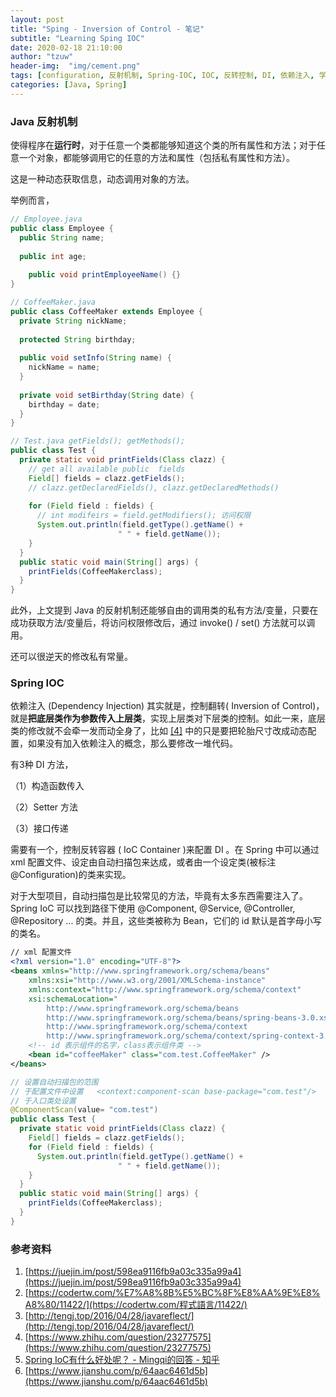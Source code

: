 ```yaml
---
layout: post
title: "Sping - Inversion of Control - 笔记"
subtitle: "Learning Sping IOC"
date: 2020-02-18 21:10:00
author: "tzuw"
header-img:  "img/cement.png"
tags: [configuration, 反射机制, Spring-IOC, IOC, 反转控制, DI, 依赖注入, 学习笔记] 
categories: [Java, Spring]
---
```


### Java 反射机制

使得程序在**运行时**，对于任意一个类都能够知道这个类的所有属性和方法；对于任意一个对象，都能够调用它的任意的方法和属性（包括私有属性和方法）。

这是一种动态获取信息，动态调用对象的方法。

举例而言，

```java
// Employee.java
public class Employee {
  public String name;
  
  public int age;
  
 	public void printEmployeeName() {}
}

// CoffeeMaker.java
public class CoffeeMaker extends Employee {
  private String nickName;
  
  protected String birthday;
  
  public void setInfo(String name) {
    nickName = name;
  }
  
  private void setBirthday(String date) {
    birthday = date;
  }
}

// Test.java getFields(); getMethods();
public class Test {
  private static void printFields(Class clazz) {    
    // get all available public  fields
    Field[] fields = clazz.getFields();
    // clazz.getDeclaredFields(), clazz.getDeclaredMethods()
    
    for (Field field : fields) {
      // int modifeirs = field.getModifiers(); 访问权限
      System.out.println(field.getType().getName() + 
                        " " + field.getName());
    }
  }
  public static void main(String[] args) {
    printFields(CoffeeMakerclass);
  }
}  

```

此外，上文提到 Java 的反射机制还能够自由的调用类的私有方法/变量，只要在成功获取方法/变量后，将访问权限修改后，通过 invoke()  / set() 方法就可以调用。

还可以很逆天的修改私有常量。

### Spring IOC

依赖注入 (Dependency Injection) 其实就是，控制翻转( Inversion of Control)，就是**把底层类作为参数传入上层类**，实现上层类对下层类的控制。如此一来，底层类的修改就不会牵一发而动全身了，比如 [[4]](https://www.zhihu.com/question/23277575) 中的只是要把轮胎尺寸改成动态配置，如果没有加入依赖注入的概念，那么要修改一堆代码。

有3种 DI 方法，

（1）构造函数传入

（2）Setter 方法

（3）接口传递

需要有一个，控制反转容器 ( IoC Container )来配置 DI 。在 Spring 中可以通过 xml 配置文件、设定由自动扫描包来达成，或者由一个设定类(被标注 @Configuration)的类来实现。

对于大型项目，自动扫描包是比较常见的方法，毕竟有太多东西需要注入了。Spring IoC 可以找到路径下使用 @Component, @Service, @Controller, @Repository ... 的类。并且，这些类被称为 Bean，它们的 id 默认是首字母小写的类名。

```xml
// xml 配置文件
<?xml version="1.0" encoding="UTF-8"?>
<beans xmlns="http://www.springframework.org/schema/beans"
    xmlns:xsi="http://www.w3.org/2001/XMLSchema-instance"
    xmlns:context="http://www.springframework.org/schema/context"
    xsi:schemaLocation="
        http://www.springframework.org/schema/beans        
        http://www.springframework.org/schema/beans/spring-beans-3.0.xsd
        http://www.springframework.org/schema/context                
        http://www.springframework.org/schema/context/spring-context-3.0.xsd">
    <!-- id 表示组件的名字，class表示组件类 -->
    <bean id="coffeeMaker" class="com.test.CoffeeMaker" />
</beans>

```

```java
// 设置自动扫描包的范围
// 于配置文件中设置   <context:component-scan base-package="com.test"/>
// 于入口类处设置
@ComponentScan(value= "com.test")
public class Test {
  private static void printFields(Class clazz) {    
    Field[] fields = clazz.getFields();    
    for (Field field : fields) {
      System.out.println(field.getType().getName() + 
                        " " + field.getName());
    }
  }
  public static void main(String[] args) {
    printFields(CoffeeMakerclass);
  }
} 
```



### 参考资料

1. [https://juejin.im/post/598ea9116fb9a03c335a99a4](https://juejin.im/post/598ea9116fb9a03c335a99a4)
2. [https://codertw.com/%E7%A8%8B%E5%BC%8F%E8%AA%9E%E8%A8%80/11422/](https://codertw.com/程式語言/11422/)
3. [http://tengj.top/2016/04/28/javareflect/](http://tengj.top/2016/04/28/javareflect/)
4. [https://www.zhihu.com/question/23277575](https://www.zhihu.com/question/23277575)
5. [Spring IoC有什么好处呢？ - Mingqi的回答 - 知乎](https://www.zhihu.com/question/23277575/answer/169698662)
6. [https://www.jianshu.com/p/64aac6461d5b](https://www.jianshu.com/p/64aac6461d5b)
